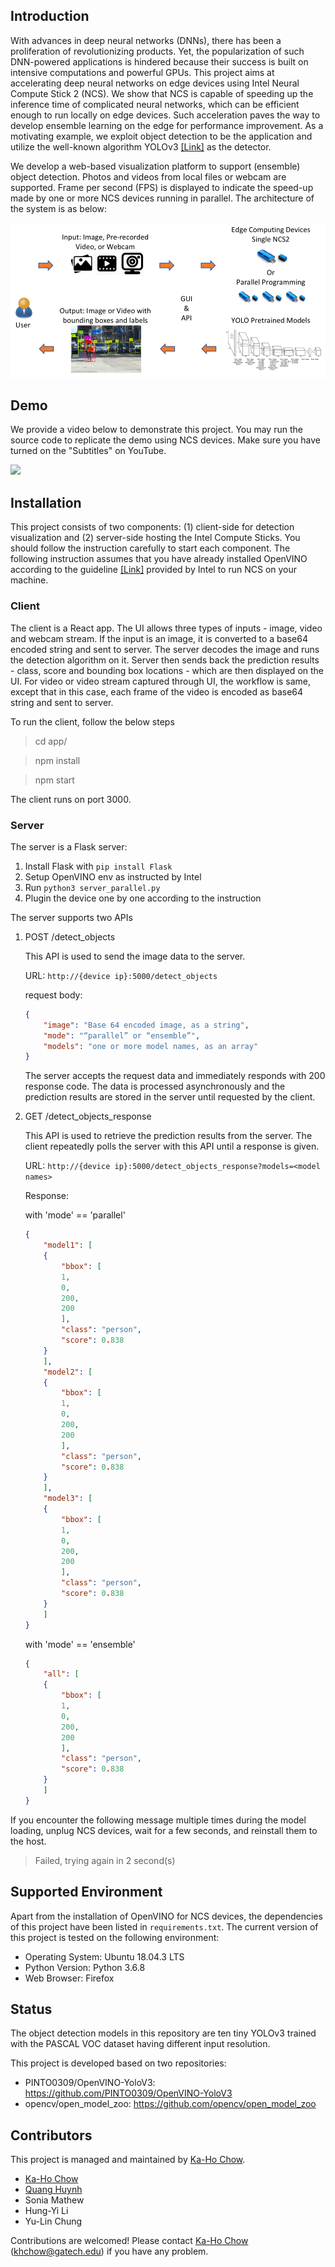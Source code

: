 ## Introduction
With advances in deep neural networks (DNNs), there has been a proliferation of revolutionizing products. Yet, the popularization of such DNN-powered applications is hindered because their success is built on intensive computations and powerful GPUs. This project aims at accelerating deep neural networks on edge devices using Intel Neural Compute Stick 2 (NCS). We show that NCS is capable of speeding up the inference time of complicated neural networks, which can be efficient enough to run locally on edge devices. Such acceleration paves the way to develop ensemble learning on the edge for performance improvement. As a motivating example, we exploit object detection to be the application and utilize the well-known algorithm YOLOv3 [[Link]](https://pjreddie.com/darknet/yolo/) as the detector. 

We develop a web-based visualization platform to support (ensemble) object detection. Photos and videos from local files or webcam are supported. Frame per second (FPS) is displayed to indicate the speed-up made by one or more NCS devices running in parallel. The architecture of the system is as below:

![Architecture Diagram](media/architecture.png)

## Demo
We provide a video below to demonstrate this project. You may run the source code to replicate the demo using NCS devices. Make sure you have turned on the "Subtitles" on YouTube.

[![](http://img.youtube.com/vi/-qs5oX4c-qU/0.jpg)](http://www.youtube.com/watch?v=-qs5oX4c-qU "Demo")


## Installation
This project consists of two components: (1) client-side for detection visualization and (2) server-side hosting the Intel Compute Sticks. You should follow the instruction carefully to start each component. The following instruction assumes that you have already installed OpenVINO according to the guideline [[Link]](https://software.intel.com/en-us/neural-compute-stick) provided by Intel to run NCS on your machine.

### Client
The client is a React app. The UI allows three types of inputs - image, video and webcam stream. If the input is an image, it is converted to a base64 encoded string and sent to server. The server decodes the image and runs the detection algorithm on it. Server then sends back the prediction results - class, score and bounding box locations - which are then displayed on the UI. For video or video stream captured through UI, the workflow is same, except that in this case, each frame of the video is encoded as base64 string and sent to server.

To run the client, follow the below steps

> cd app/

> npm install

> npm start

The client runs on port 3000.

### Server
The server is a Flask server:
1. Install Flask with `pip install Flask`
2. Setup OpenVINO env as instructed by Intel
3. Run `python3 server_parallel.py`
4. Plugin the device one by one according to the instruction


The server supports two APIs

1. POST /detect_objects 
	
	This API is used to send the image data to the server.

	URL: `http://{device ip}:5000/detect_objects`

	request body:
	```json
	{ 
	    "image": "Base 64 encoded image, as a string",
	    "mode": "“parallel” or “ensemble”",
	    "models": "one or more model names, as an array"
	}
	```
	
	The server accepts the request data and immediately responds with 200 response code. The data is processed asynchronously and the prediction results are stored in the server until requested by the client. 

2. GET /detect_objects_response
	
	This API is used to retrieve the prediction results from the server. The client repeatedly polls the server with this API until a response is given.
	
	URL: `http://{device ip}:5000/detect_objects_response?models=<model names>`

	Response:

	with 'mode' == 'parallel'
	```Json
	{
	    "model1": [
		{
		    "bbox": [
			1,
			0,
			200,
			200
		    ],
		    "class": "person",
		    "score": 0.838
		}
	    ],
	    "model2": [
		{
		    "bbox": [
			1,
			0,
			200,
			200
		    ],
		    "class": "person",
		    "score": 0.838
		}
	    ],
	    "model3": [
		{
		    "bbox": [
			1,
			0,
			200,
			200
		    ],
		    "class": "person",
		    "score": 0.838
		}
	    ]
	}
	```

	with 'mode' == 'ensemble'
	```Json
	{
	    "all": [
		{
		    "bbox": [
			1,
			0,
			200,
			200
		    ],
		    "class": "person",
		    "score": 0.838
		}
	    ]
	}
	```

If you encounter the following message multiple times during the model loading, unplug NCS devices, wait for a few seconds, and reinstall them to the host.
> Failed, trying again in 2 second(s)

## Supported Environment
Apart from the installation of OpenVINO for NCS devices, the dependencies of this project have been listed in `requirements.txt`. The current version of this project is tested on the following environment:
* Operating System: Ubuntu 18.04.3 LTS
* Python Version: Python 3.6.8
* Web Browser: Firefox

## Status
The object detection models in this repository are ten tiny YOLOv3 trained with the PASCAL VOC dataset having different input resolution. 

This project is developed based on two repositories:
* PINTO0309/OpenVINO-YoloV3: https://github.com/PINTO0309/OpenVINO-YoloV3
* opencv/open_model_zoo: https://github.com/opencv/open_model_zoo

## Contributors
This project is managed and maintained by [Ka-Ho Chow](https://khchow.com).

* [Ka-Ho Chow](https://khchow.com)
* [Quang Huynh](https://www.linkedin.com/in/hvquang/)
* Sonia Mathew
* Hung-Yi Li
* Yu-Lin Chung

Contributions are welcomed! Please contact [Ka-Ho Chow](https://khchow.com) (khchow@gatech.edu) if you have any problem.

